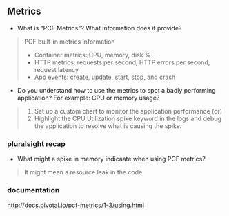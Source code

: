 ## Metrics

- What is "PCF Metrics"? What information does it provide?

> PCF built-in metrics information
> - Container metrics: CPU, memory, disk %
> - HTTP metrics: requests per second, HTTP errors per second, request latency
> - App events: create, update, start, stop, and crash

- Do you understand how to use the metrics to spot a badly performing application? For example: CPU or memory usage?
> 1. Set up a custom chart to monitor the application performance (or)
> 2. Highlight the CPU Utilization spike keyword in the logs and debug the application to resolve what is causing the spike.

### pluralsight recap

- What might a spike in memory indicaate when using PCF metrics?

> It might mean a resource leak in the code


### documentation

http://docs.pivotal.io/pcf-metrics/1-3/using.html
